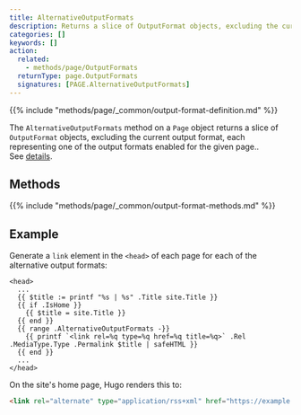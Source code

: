 ```yaml
---
title: AlternativeOutputFormats
description: Returns a slice of OutputFormat objects, excluding the current output format, each representing one of the output formats enabled for the given page.
categories: []
keywords: []
action:
  related:
    - methods/page/OutputFormats
  returnType: page.OutputFormats
  signatures: [PAGE.AlternativeOutputFormats]
---
```


{{% include "methods/page/_common/output-format-definition.md" %}}

The `AlternativeOutputFormats` method on a `Page` object returns a slice of `OutputFormat` objects, excluding the current output format, each representing one of the output formats enabled for the given page.. See&nbsp;[details](/templates/output-formats/).

## Methods

{{% include "methods/page/_common/output-format-methods.md" %}}

## Example

Generate a `link` element in the `<head>` of each page for each of the alternative output formats:

```go-html-template
<head>
  ...
  {{ $title := printf "%s | %s" .Title site.Title }}
  {{ if .IsHome }}
    {{ $title = site.Title }}
  {{ end }}
  {{ range .AlternativeOutputFormats -}}
    {{ printf `<link rel=%q type=%q href=%q title=%q>` .Rel .MediaType.Type .Permalink $title | safeHTML }}
  {{ end }}
  ...
</head>
```

On the site's home page, Hugo renders this to:

```html
<link rel="alternate" type="application/rss+xml" href="https://example.org/index.xml" title="ABC Widgets, Inc.">
```
